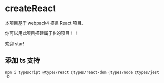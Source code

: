 # createReact

本项目基于 webpack4 搭建 React 项目。

你可以用此项目搭建属于你的项目！！

欢迎 star!

## 添加 ts 支持

`npm i typescript @types/react @types/react-dom @types/node @types/jest -D`

